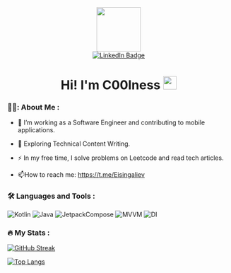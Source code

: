 <div id="header" align="center">
  <img src="https://media.giphy.com/media/M9gbBd9nbDrOTu1Mqx/giphy.gif" width="100"/>

</div>
<div id="header" align="center">
    <a href=https://www.linkedin.com/in/ermekisingaliev/>
    <img src="https://img.shields.io/badge/LinkedIn-blue?style=for-the-badge&logo=linkedin&logoColor=white" alt="LinkedIn Badge"/>
  </a>
  </div>
  <div id="header" align="center">
  <img src="https://komarev.com/ghpvc/?username=C00lness&style=flat-square&color=blue" alt=""/>
</div>
  <div id="header" align="center">
<h1>
  Hi! I'm C00lness
  <img src="https://media.giphy.com/media/hvRJCLFzcasrR4ia7z/giphy.gif" width="30px"/>
</h1>
</div>

### 👨‍💻: About Me :

- :telescope: I’m working as a Software Engineer and contributing to mobile applications.

- :seedling: Exploring Technical Content Writing.

- :zap: In my free time, I solve problems on Leetcode and read tech articles.

- :mailbox:How to reach me: https://t.me/Eisingaliev

### :hammer_and_wrench: Languages and Tools :

![Kotlin](https://img.shields.io/badge/Kotlin-F7DF1E?style=for-the-badge&logo=Kotlin&logoColor=black)
![Java](https://img.shields.io/badge/Java-8A2BE2?style=for-the-badge&logo=Java&logoColor=blue)
![JetpackCompose](https://img.shields.io/badge/Jetpack_Compose-7XZ098?style=for-the-badge&logo=JetpackCompose&logoColor=blue)
![MVVM](https://img.shields.io/badge/MVVM-456781?style=for-the-badge&logo=MVVM&logoColor=blue)
![DI](https://img.shields.io/badge/DI-8A2BE2?style=for-the-badge&logo=DI&logoColor=white)

### :fire: My Stats :

[![GitHub Streak](https://streak-stats.demolab.com?user=C00lness&theme=transparent&hide_border=true&mode=weekly&fire=FF2222&dates=2C68F6&currStreakLabel=2C68F6&currStreakNum=2C68F6)](https://git.io/streak-stats)

[![Top Langs](https://github-readme-stats.vercel.app/api/top-langs/?username=C00lness&layout=compact&theme=vision-friendly-dark)](https://github.com/anuraghazra/github-readme-stats)
